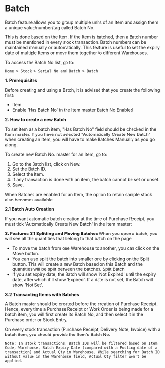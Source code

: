 # Batch

Batch feature allows you to group multiple units of an Item and assign them a unique value/number/tag called Batch No.

This is done based on the Item. If the Item is batched, then a Batch number must be mentioned in every stock transaction. Batch numbers can be maintained manually or automatically. This feature is useful to set the expiry date of multiple Items or move them together to different Warehouses.

To access the Batch No list, go to: 

`Home > Stock > Serial No and Batch > Batch`

**1. Prerequisites**

Before creating and using a Batch, it is advised that you create the following first:

* Item
* Enable 'Has Batch No' in the Item master Batch No Enabled

**2. How to create a new Batch**

To set item as a batch item, "Has Batch No" field should be checked in the Item master. If you have not selected "Automatically Create New Batch" when creating an Item, you will have to make Batches Manually as you go along.

To create new Batch No. master for an item, go to:

1. Go to the Batch list, click on New.
2. Set the Batch ID.
3. Select the Item.
4. If any transaction is done with an item, the batch cannot be set or unset.
5. Save.

When Batches are enabled for an Item, the option to retain sample stock also becomes available.

**2.1 Batch Auto Creation** 

If you want automatic batch creation at the time of Purchase Receipt, you must tick 'Automatically Create New Batch' in the Item master:

**3. Features** 
**3.1 Splitting and Moving Batches** 
When you open a batch, you will see all the quantities that belong to that batch on the page.

* To move the batch from one Warehouse to another, you can click on the Move button.
* You can also split the batch into smaller one by clicking on the Split button. This will create a new Batch based on this Batch and the quantities will be split between the batches.
Split Batch 
* If you set expiry date, the Batch will show 'Not Expired' until the expiry date, after which it'll show 'Expired'. If a date is not set, the Batch will show 'Not Set'.

**3.2 Transacting Items with Batches**

A Batch master should be created before the creation of Purchase Receipt. Hence, every time a Purchase Receipt or Work Order is being made for a batch item, you will first create its Batch No, and then select it in the Purchase order or Stock Entry.

On every stock transaction (Purchase Receipt, Delivery Note, Invoice) with a batch item, you should provide the Item's Batch No.

`Note: In stock transactions, Batch IDs will be filtered based on Item Code, Warehouse, Batch Expiry Date (compared with a Posting date of a transaction) and Actual Qty in Warehouse. While searching for Batch ID without value in the Warehouse field, Actual Qty filter won't be applied.`